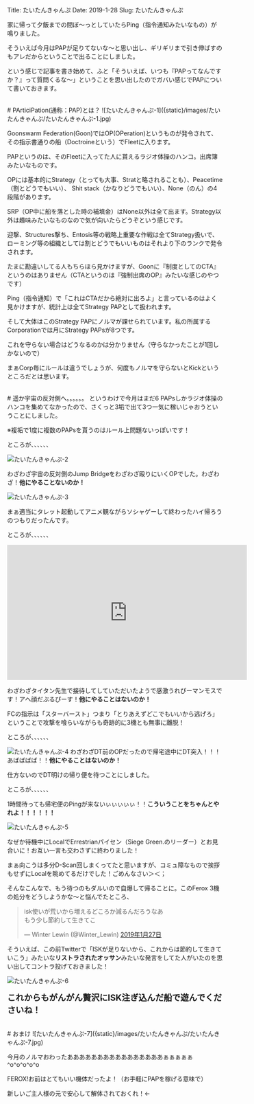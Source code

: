 Title: たいたんきゃんぷ
Date: 2019-1-28
Slug: たいたんきゃんぷ

家に帰って夕飯までの間ぼ〜っとしていたらPing（指令通知みたいなもの）が鳴りました。

そういえば今月はPAPが足りてないな〜と思い出し、ギリギリまで引き伸ばすのもアレだからということで出ることにしました。

という感じで記事を書き始めて、ふと「そういえば、いつも『PAPってなんですか？』って質問くるな〜」ということを思い出したのでガバい感じでPAPについて書いておきます。

<br />
# PArticiPation(通称：PAP)とは？
![たいたんきゃんぷ-1]({static}/images/たいたんきゃんぷ/たいたんきゃんぷ-1.jpg)

Goonswarm Federation(Goon)ではOP(OPeration)というものが発令されて、その指示書通りの船（Doctroineという）でFleetに入ります。

PAPというのは、そのFleetに入ってた人に貰えるラジオ体操のハンコ。出席簿みたいなものです。

OPには基本的にStrategy（とっても大事、Stratと略されることも）、Peacetime（割とどうでもいい）、 Shit stack（かなりどうでもいい）、None（のん）の4段階があります。

SRP（OP中に船を落とした時の補填金）はNone以外は全て出ます。Strategy以外は趣味みたいなものなので気が向いたらどうぞという感じです。

迎撃、Structures撃ち、Entosis等の戦略上重要な作戦は全てStrategy扱いで、ローミング等の組織としては割とどうでもいいものはそれより下のランクで発令されます。

たまに勘違いしてる人もちらほら見かけますが、Goonに『制度としてのCTA』というのはありません（CTAというのは『強制出席のOP』みたいな感じのやつです）

Ping（指令通知）で「これはCTAだから絶対に出ろよ」と言っているのはよく見かけますが、統計上は全てStrategy PAPとして扱われます。

そして大体はこのStrategy PAPにノルマが課せられています。私の所属するCorporationでは月にStrategy PAPsが8つです。

これを守らない場合はどうなるのかは分かりません（守らなかったことが1回しかないので）

まぁCorp毎にルールは違うでしょうが、何度もノルマを守らないとKickというところだとは思います。

<br />
# 遥か宇宙の反対側へ。。。。。。
というわけで今月はまだ6 PAPsしかラジオ体操のハンコを集めてなかったので、さくっと3垢で出て3つ一気に稼いじゃおうということにしました。

※複垢で1度に複数のPAPsを貰うのはルール上問題ないっぽいです！

ところが、、、、、、

![たいたんきゃんぷ-2]({static}/images/たいたんきゃんぷ/たいたんきゃんぷ-2.jpg)

わざわざ宇宙の反対側のJump Bridgeをわざわざ殴りにいくOPでした。わざわざ！<b>他にやることないのか！</b>

![たいたんきゃんぷ-3]({static}/images/たいたんきゃんぷ/たいたんきゃんぷ-3.jpg)

まぁ適当にタレット起動してアニメ観ながらソシャゲーして終わったハイ帰ろうのつもりだったんです。

ところが、、、、、、

<iframe width="560" height="315" src="https://www.youtube.com/embed/VaWxBpIPSng" frameborder="0" allow="accelerometer; autoplay; encrypted-media; gyroscope; picture-in-picture" allowfullscreen></iframe>

わざわざタイタン先生で接待してしていただいたようで感激うれぴーマンモスです！アヘ顔だぶるぴーす！<b>他にやることはないのか！</b>

FCの指示は「スターバースト」つまり「とりあえずどこでもいいから逃げろ」ということで攻撃を喰らいながらも奇跡的に3機とも無事に離脱！

ところが、、、、、、

![たいたんきゃんぷ-4]({static}/images/たいたんきゃんぷ/たいたんきゃんぷ-4.jpg)
わざわざDT前のOPだったので帰宅途中にDT突入！！！あばばばば！！<b>他にやることはないのか！</b>

仕方ないのでDT明けの帰り便を待つことにしました。

ところが、、、、、、

1時間待っても帰宅便のPingが来ないぃぃぃぃぃ！！<b>こういうことをちゃんとやれよ！！！！！！</b>

![たいたんきゃんぷ-5]({static}/images/たいたんきゃんぷ/たいたんきゃんぷ-5.jpg)

なぜか待機中にLocalでErrestrianパイセン（Siege Green.のリーダー）とお見合いに！お互い一言も交わさずに終わりました！

まぁ向こうは多分D-Scan回しまくってたと思いますが、コミュ障なもので挨拶もせずにLocalを眺めてるだけでした！ごめんなさい＞＜；

そんなこんなで、もう待つのもダルいので自爆して帰ることに。このFerox 3機の処分をどうしようかな〜と悩んでたところ、

<blockquote class="twitter-tweet" data-lang="ja"><p lang="ja" dir="ltr">isk使いが荒いから増えるどころか減るんだろうなあ<br>もう少し節約して生きてこ</p>&mdash; Winter Lewin (@Winter_Lewin) <a href="https://twitter.com/Winter_Lewin/status/1089498097749700608?ref_src=twsrc%5Etfw">2019年1月27日</a></blockquote>
<script async src="https://platform.twitter.com/widgets.js" charset="utf-8"></script>

そういえば、この前Twitterで「ISKが足りないから、これからは節約して生きていこう」みたいな<b>リストラされたオッサン</b>みたいな発言をしてた人がいたのを思い出してコントラ投げておきました！

![たいたんきゃんぷ-6]({static}/images/たいたんきゃんぷ/たいたんきゃんぷ-6.jpg)

<b style="font-size: 140%;">これからもがんがん贅沢にISK注ぎ込んだ船で遊んでくださいね！</b>

<br />
# おまけ
![たいたんきゃんぷ-7]({static}/images/たいたんきゃんぷ/たいたんきゃんぷ-7.jpg)

今月のノルマおわったああああああああああああああああぁぁぁぁぁ^o^o^o^o^o

FEROX!お前はとてもいい機体だったよ！（お手軽にPAPを稼げる意味で）

新しいご主人様の元で安心して解体されておくれ！←
